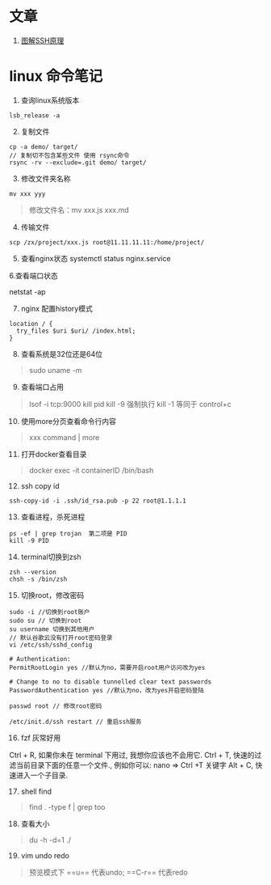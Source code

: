 
# 文章

1. [图解SSH原理](https://www.jianshu.com/p/33461b619d53)

# linux 命令笔记

1. 查询linux系统版本

```
lsb_release -a
```

2. 复制文件

```
cp -a demo/ target/
// 复制切不包含某些文件 使用 rsync命令
rsync -rv --exclude=.git demo/ target/

```

3. 修改文件夹名称

```
mv xxx yyy
```
> 修改文件名：mv xxx.js xxx.md


4. 传输文件

```
scp /zx/project/xxx.js root@11.11.11.11:/home/project/
```

5. 查看nginx状态
systemctl status nginx.service

6.查看端口状态

netstat -ap

7. nginx 配置history模式

```
location / {
  try_files $uri $uri/ /index.html;
}
```

8. 查看系统是32位还是64位

> sudo uname -m

9. 查看端口占用

>  lsof -i tcp:9000
>  kill pid
>  kill -9 强制执行
>  kill -1 等同于 control+c

10. 使用more分页查看命令行内容

> xxx command | more

11. 打开docker查看目录

> docker exec -it containerID /bin/bash

12. ssh copy id

```
ssh-copy-id -i .ssh/id_rsa.pub -p 22 root@1.1.1.1
```

13. 查看进程，杀死进程

```
ps -ef | grep trojan  第二项是 PID
kill -9 PID
```

14. terminal切换到zsh

```
zsh --version
chsh -s /bin/zsh
```

15. 切换root，修改密码

```
sudo -i //切换到root账户
sudo su // 切换到root
su username 切换到其他用户
// 默认谷歌云没有打开root密码登录
vi /etc/ssh/sshd_config

# Authentication:
PermitRootLogin yes //默认为no，需要开启root用户访问改为yes

# Change to no to disable tunnelled clear text passwords
PasswordAuthentication yes //默认为no，改为yes开启密码登陆

passwd root // 修改root密码

/etc/init.d/ssh restart // 重启ssh服务
```

16. fzf 灰常好用

Ctrl + R, 如果你未在 terminal 下用过, 我想你应该也不会用它.
Ctrl + T, 快速的过滤当前目录下面的任意一个文件., 例如你可以: nano => Ctrl +T 关键字
Alt + C, 快速进入一个子目录.

17. shell find 

> find . -type f | grep too

18. 查看大小

> du -h -d=1 ./

19. vim undo redo

> 预览模式下 ==u== 代表undo; ==C-r== 代表redo

